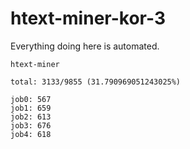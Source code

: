 # htext-miner-kor-3

Everything doing here is automated.

```
htext-miner

total: 3133/9855 (31.790969051243025%)

job0: 567
job1: 659
job2: 613
job3: 676
job4: 618
```
